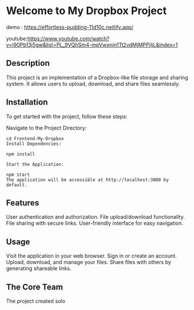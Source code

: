 # Welcome to My Dropbox Project
demo : https://effortless-pudding-11d10c.netlify.app/

youtube:https://www.youtube.com/watch?v=i90Pb13j5gw&list=PL_9VQhSm4-mpVwxnjn1Tt2vdMjMPPiIjL&index=1
## Description

This project is an implementation of a Dropbox-like file storage and sharing system. It allows users to upload, download, and share files seamlessly.

## Installation

To get started with the project, follow these steps:

Navigate to the Project Directory:


```
cd Frontend-My-Dropbox
Install Dependencies:

npm install

```



```
Start the Application:

npm start
The application will be accessible at http://localhost:3000 by default.

```
## Features
User authentication and authorization.
File upload/download functionality.
File sharing with secure links.
User-friendly interface for easy navigation.


## Usage
Visit the application in your web browser.
Sign in or create an account.
Upload, download, and manage your files.
Share files with others by generating shareable links.

## The Core Team

The project created solo
